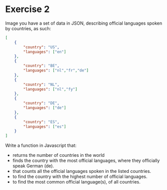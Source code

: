 # Exercise 2
Image you have a set of data in JSON, describing official languages spoken by countries, as
such:
```json
[
    {
        "country": "US",
        "languages": ["en"]
    },
    {
        "country": "BE",
        "languages": ["nl","fr","de"]
    },
    {
        "country": "NL",
        "languages": ["nl","fy"]
    },
    {
        "country": "DE",
        "languages": ["de"]
    },
    {
        "country": "ES",
        "languages": ["es"]
    }
]
```

Write a function in Javascript that:
- returns the number of countries in the world
- finds the country with the most official languages, where they officially speak German (de).
- that counts all the official languages spoken in the listed countries.
- to find the country with the highest number of official languages.
- to find the most common official language(s), of all countries.